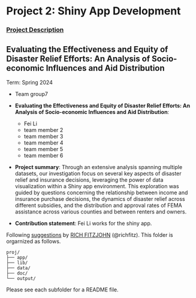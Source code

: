 # Project 2: Shiny App Development

### [Project Description](doc/project2_desc.md)

## Evaluating the Effectiveness and Equity of Disaster Relief Efforts: An Analysis of Socio-economic Influences and Aid Distribution
Term: Spring 2024

+ Team group7
+ **Evaluating the Effectiveness and Equity of Disaster Relief Efforts: An Analysis of Socio-economic Influences and Aid Distribution**:
	+ Fei Li
	+ team member 2
	+ team member 3
	+ team member 4
	+ team member 5
 	+ team member 6

+ **Project summary**: Through an extensive analysis spanning multiple datasets, our investigation focus on several key aspects of disaster relief and insurance decisions, leveraging the power of data visualization within a Shiny app environment. This exploration was guided by questions concerning the relationship between income and insurance purchase decisions, the dynamics of disaster relief across different subsidies, and the distribution and approval rates of FEMA assistance across various counties and between renters and owners.


+ **Contribution statement**: Fei Li works for the shiny app.

Following [suggestions](http://nicercode.github.io/blog/2013-04-05-projects/) by [RICH FITZJOHN](http://nicercode.github.io/about/#Team) (@richfitz). This folder is orgarnized as follows.

```
proj/
├── app/
├── lib/
├── data/
├── doc/
└── output/
```

Please see each subfolder for a README file.

